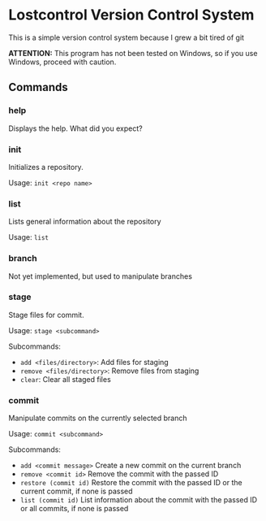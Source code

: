 # Lostcontrol Version Control System
This is a simple version control system because I grew a bit tired of git

**ATTENTION:** This program has not been tested on Windows, so if you use Windows, proceed with caution.

## Commands

### help
Displays the help. What did you expect?

### init
Initializes a repository.

Usage: ```init <repo name>```

### list
Lists general information about the repository

Usage: ```list```

### branch
Not yet implemented, but used to manipulate branches

### stage
Stage files for commit.

Usage: ```stage <subcommand>```

Subcommands:
  - ```add <files/directory>```: Add files for staging
  - ```remove <files/directory>```: Remove files from staging
  - ```clear```: Clear all staged files

### commit
Manipulate commits on the currently selected branch

Usage: ```commit <subcommand>```

Subcommands:
  - ```add <commit message>``` Create a new commit on the current branch
  - ```remove <commit id>``` Remove the commit with the passed ID
  - ```restore (commit id)``` Restore the commit with the passed ID or the current commit, if none is passed
  - ```list (commit id)``` List information about the commit with the passed ID or all commits, if none is passed
